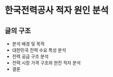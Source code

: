 # 한국전력공사 적자 원인 분석
## 글의 구조 
- 분석 배경 및 목적
- 대한민국 전력 수요 특성 분석
- 전력 공급 구조 분석
- 전력 시장 가격 구조와 한전 적자 분석
- 결론


